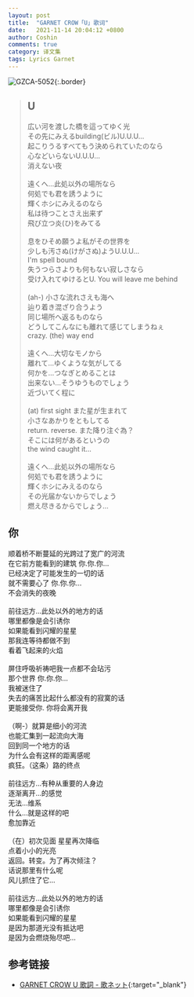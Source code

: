 ```yaml
---
layout: post
title:  "GARNET CROW「U」歌词"
date:   2021-11-14 20:04:12 +0800
author: Coshin
comments: true
category: 译文集
tags: Lyrics Garnet
---
```

![GZCA-5052](https://ganekuro.github.io/images/discography/album/GZCA-5052.jpg){:.border}

<blockquote class="original">
  <h2>U</h2>
  <p>
    広い河を渡した橋を這ってゆく光<br>
    その先にみえるbuilding(ビル)U.U.U...<br>
    起こりうるすべてもう決められていたのなら<br>
    心などいらないU.U.U...<br>
    消えない夜<br>
    <br>
    遠くへ…此処以外の場所なら<br>
    何処でも君を誘うように<br>
    輝くホシにみえるのなら<br>
    私は待つことさえ出来ず<br>
    飛び立つ炎(ひ)をみてる<br>
    <br>
    息をひそめ願うよ私がその世界を<br>
    少しも汚さぬ(けがさぬ)ようU.U.U...<br>
    I'm spell bound<br>
    失うつらさよりも何もない寂しさなら<br>
    受け入れてゆけるとU. You will leave me behind<br>
    <br>
    (ah-) 小さな流れさえも海へ<br>
    辿り着き混ざり合うよう<br>
    同じ場所へ返るものなら<br>
    どうしてこんなにも離れて感じてしまうねぇ<br>
    crazy. (the) way end<br>
    <br>
    遠くへ…大切なモノから<br>
    離れて…ゆくような気がしてる<br>
    何かを…つなぎとめることは<br>
    出来ない…そうゆうものでしょう<br>
    近づいてく程に<br>
    <br>
    (at) first sight また星が生まれて<br>
    小さなあかりをともしてる<br>
    return. reverse. また降り注ぐ為？<br>
    そこには何があるというの<br>
    the wind caught it...<br>
    <br>
    遠くへ…此処以外の場所なら<br>
    何処でも君を誘うように<br>
    輝くホシにみえるのなら<br>
    その光届かないからでしょう<br>
    燃え尽きるからでしょう…
  </p>
</blockquote>

<div class="translation">
  <h2>你</h2>
  <p>
    顺着桥不断蔓延的光跨过了宽广的河流<br>
    在它前方能看到的建筑 你.你.你…<br>
    已经决定了可能发生的一切的话<br>
    就不需要心了 你.你.你…<br>
    不会消失的夜晚<br>
    <br>
    前往远方…此处以外的地方的话<br>
    哪里都像是会引诱你<br>
    如果能看到闪耀的星星<br>
    那我连等待都做不到<br>
    看着飞起来的火焰<br>
    <br>
    屏住呼吸祈祷吧我一点都不会玷污<br>
    那个世界 你.你.你…<br>
    我被迷住了<br>
    失去的痛苦比起什么都没有的寂寞的话<br>
    更能接受你. 你将会离开我<br>
    <br>
    （啊-）就算是细小的河流<br>
    也能汇集到一起流向大海<br>
    回到同一个地方的话<br>
    为什么会有这样的距离感呢<br>
    疯狂。（这条）路的终点<br>
    <br>
    前往远方…有种从重要的人身边<br>
    逐渐离开…的感觉<br>
    无法…维系<br>
    什么…就是这样的吧<br>
    愈加靠近<br>
    <br>
    （在）初次见面 星星再次降临<br>
    点着小小的光亮<br>
    返回。转变。为了再次倾注？<br>
    话说那里有什么呢<br>
    风儿抓住了它…<br>
    <br>
    前往远方…此处以外的地方的话<br>
    哪里都像是会引诱你<br>
    如果能看到闪耀的星星<br>
    是因为那道光没有抵达吧<br>
    是因为会燃烧殆尽吧…
  </p>
</div>

## 参考链接

* [GARNET CROW U 歌詞 - 歌ネット](https://www.uta-net.com/song/25898/){:target="_blank"}
